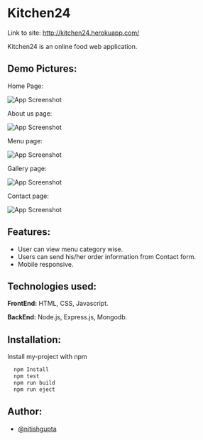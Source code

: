 # Kitchen24
Link to site: http://kitchen24.herokuapp.com/

Kitchen24 is an online food web application.

## Demo Pictures:
Home Page:

![App Screenshot](https://www.linkpicture.com/q/KitchenHome.png)

About us page:

![App Screenshot](https://www.linkpicture.com/q/About_3.png)
  
Menu page:

![App Screenshot](https://www.linkpicture.com/q/Menu_1.png)

Gallery page:

![App Screenshot](https://www.linkpicture.com/q/Gallary.png)

Contact page:

![App Screenshot](https://www.linkpicture.com/q/Contact-us.png)

## Features:
- User can view menu category wise.
- Users can send his/her order information from Contact form.
- Mobile responsive.


## Technologies used:

**FrontEnd:**     HTML, CSS, Javascript.

**BackEnd:** Node.js, Express.js, Mongodb.

  
## Installation:

Install my-project with npm

```bash
  npm Install
  npm test
  npm run build
  npm run eject
```
## Author:

- [@nitishgupta](https://www.github.com/nitishgupta26)
    
